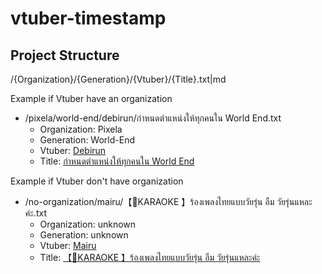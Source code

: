 # vtuber-timestamp

## Project Structure
/{Organization}/{Generation}/{Vtuber}/{Title}.txt|md

Example if Vtuber have an organization
- /pixela/world-end/debirun/กำหนดตำแหน่งให้ทุกคนใน World End.txt
  - Organization: Pixela
  - Generation: World-End
  - Vtuber: [Debirun](https://www.youtube.com/@DebirunWorldEnd)
  - Title: [กำหนดตำแหน่งให้ทุกคนใน World End](https://www.youtube.com/watch?v=xxs--buslo4)
 
Example if Vtuber don't have organization
- /no-organization/mairu/【🔴KARAOKE 】ร้องเพลงไทยแบบวัยรุ่น อืม วัยรุ่นแหละค่ะ.txt
  - Organization: unknown
  - Generation: unknown
  - Vtuber: [Mairu](https://www.youtube.com/@mairu_VT)
  - Title: [【🔴KARAOKE 】ร้องเพลงไทยแบบวัยรุ่น อืม วัยรุ่นแหละค่ะ](https://www.youtube.com/watch?v=4qy_e9zNAaY)
